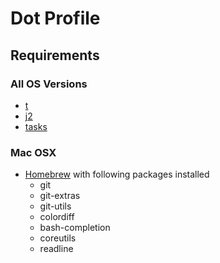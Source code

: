 Dot Profile
===========

Requirements
------------

### All OS Versions

* [t](http://stevelosh.com/projects/t/)
* [j2](https://github.com/rupa/j2)
* [tasks](https://github.com/MitMaro/tasks)

### Mac OSX

* [Homebrew](http://mxcl.github.com/homebrew/) with following packages installed
    * git
    * git-extras
    * git-utils
    * colordiff
    * bash-completion
    * coreutils
    * readline